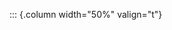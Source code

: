 <!-- Copyright (C) 2023  Kevin Sandom -->
<!-- Begin a new column. -->

::: {.column width="50%" valign="t"}
